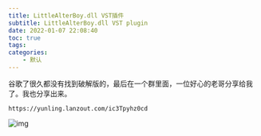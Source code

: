 ```yaml
---
title: LittleAlterBoy.dll VST插件
subtitle: LittleAlterBoy.dll VST plugin
date: 2022-01-07 22:08:40
toc: true
tags: 
categories: 
    - 默认
---
```



谷歌了很久都没有找到破解版的，最后在一个群里面，一位好心的老哥分享给我了。我也分享出来。

```
https://yunling.lanzout.com/ic3Tpyhz0cd
```


![img](https://raw.githubusercontent.com/james-curtis/james-curtis.github.io/static/images/0e03b184ed3f46d587917e3f83af60f7.png)